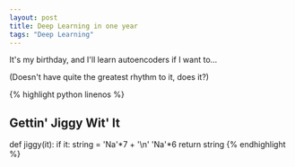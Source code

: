 ```yaml
---
layout: post
title: Deep Learning in one year
tags: "Deep Learning"
---
```


It's my birthday, and I'll learn autoencoders if I want to...

(Doesn't have quite the greatest rhythm to it, does it?)

{% highlight python linenos %}
## Gettin' Jiggy Wit' It
def jiggy(it):
	if it:
	  string = 'Na'*7 + '\n' 'Na'*6
	  return string
{% endhighlight %}